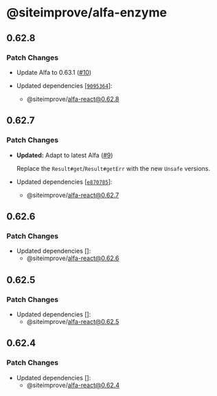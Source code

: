 # @siteimprove/alfa-enzyme

## 0.62.8

### Patch Changes

- Update Alfa to 0.63.1 ([#10](https://github.com/Siteimprove/alfa-integrations/pull/10))

- Updated dependencies [[`9095364`](https://github.com/Siteimprove/alfa-integrations/commit/909536477fcc7da9e2a50f2a0984c577fe14e945)]:
  - @siteimprove/alfa-react@0.62.8

## 0.62.7

### Patch Changes

- **Updated:** Adapt to latest Alfa ([#9](https://github.com/Siteimprove/alfa-integrations/pull/9))

  Replace the `Result#get`/`Result#getErr` with the new `Unsafe` versions.

- Updated dependencies [[`e870785`](https://github.com/Siteimprove/alfa-integrations/commit/e8707850938daf133bfbc4808156babc1f99cb0d)]:
  - @siteimprove/alfa-react@0.62.7

## 0.62.6

### Patch Changes

- Updated dependencies []:
  - @siteimprove/alfa-react@0.62.6

## 0.62.5

### Patch Changes

- Updated dependencies []:
  - @siteimprove/alfa-react@0.62.5

## 0.62.4

### Patch Changes

- Updated dependencies []:
  - @siteimprove/alfa-react@0.62.4
